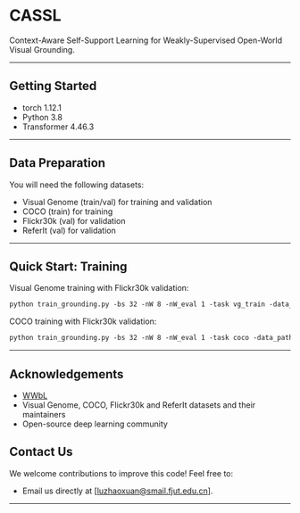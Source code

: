 # CASSL
Context-Aware Self-Support Learning for Weakly-Supervised Open-World Visual Grounding.


---
## Getting Started
- torch 1.12.1
- Python 3.8
- Transformer 4.46.3


---
## Data Preparation

You will need the following datasets:
- Visual Genome (train/val) for training and validation
- COCO (train) for training
- Flickr30k (val) for validation
- ReferIt (val) for validation

---

## Quick Start: Training

Visual Genome training with Flickr30k validation:

```markdown
python train_grounding.py -bs 32 -nW 8 -nW_eval 1 -task vg_train -data_path ../data/vg/ -val_path ../data/f30k
```

COCO training with Flickr30k validation:
```markdown
python train_grounding.py -bs 32 -nW 8 -nW_eval 1 -task coco -data_path ../data/coco -val_path ../data/f30k
```
---

## Acknowledgements
- [WWbL](https://github.com/talshaharabany/what-is-where-by-looking)
- Visual Genome, COCO, Flickr30k and ReferIt datasets and their maintainers
- Open-source deep learning community

## Contact Us
We welcome contributions to improve this code! Feel free to:
- Email us directly at [luzhaoxuan@smail.fjut.edu.cn].

---
